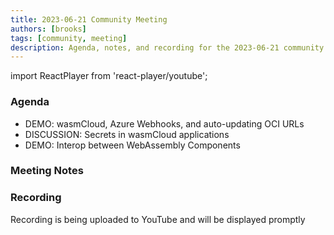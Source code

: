 ```yaml
---
title: 2023-06-21 Community Meeting
authors: [brooks]
tags: [community, meeting]
description: Agenda, notes, and recording for the 2023-06-21 community meeting
---
```


import ReactPlayer from 'react-player/youtube';

### Agenda

- DEMO: wasmCloud, Azure Webhooks, and auto-updating OCI URLs
- DISCUSSION: Secrets in wasmCloud applications
- DEMO: Interop between WebAssembly Components

<!--truncate-->

### Meeting Notes

### Recording

Recording is being uploaded to YouTube and will be displayed promptly
